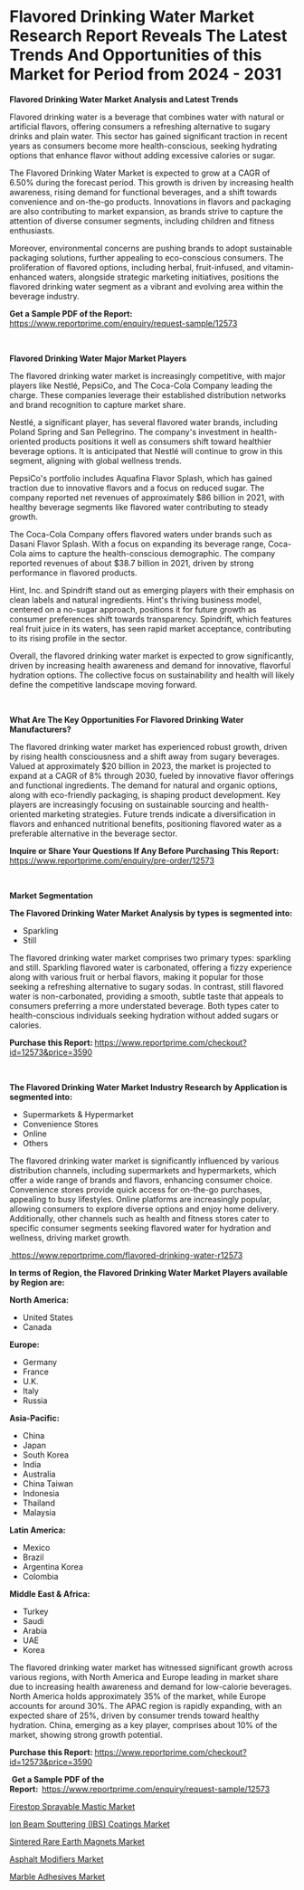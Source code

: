 <p><h1>Flavored Drinking Water Market Research Report Reveals The Latest Trends And Opportunities of this Market for Period from 2024 - 2031</h1></p><p><strong>Flavored Drinking Water Market Analysis and Latest Trends</strong></p>
<p><p>Flavored drinking water is a beverage that combines water with natural or artificial flavors, offering consumers a refreshing alternative to sugary drinks and plain water. This sector has gained significant traction in recent years as consumers become more health-conscious, seeking hydrating options that enhance flavor without adding excessive calories or sugar.</p><p>The Flavored Drinking Water Market is expected to grow at a CAGR of 6.50% during the forecast period. This growth is driven by increasing health awareness, rising demand for functional beverages, and a shift towards convenience and on-the-go products. Innovations in flavors and packaging are also contributing to market expansion, as brands strive to capture the attention of diverse consumer segments, including children and fitness enthusiasts. </p><p>Moreover, environmental concerns are pushing brands to adopt sustainable packaging solutions, further appealing to eco-conscious consumers. The proliferation of flavored options, including herbal, fruit-infused, and vitamin-enhanced waters, alongside strategic marketing initiatives, positions the flavored drinking water segment as a vibrant and evolving area within the beverage industry.</p></p>
<p><strong>Get a Sample PDF of the Report:&nbsp;</strong> <a href="https://www.reportprime.com/enquiry/request-sample/12573">https://www.reportprime.com/enquiry/request-sample/12573</a></p>
<p>&nbsp;</p>
<p><strong>Flavored Drinking Water Major Market Players</strong></p>
<p><p>The flavored drinking water market is increasingly competitive, with major players like Nestlé, PepsiCo, and The Coca-Cola Company leading the charge. These companies leverage their established distribution networks and brand recognition to capture market share.</p><p>Nestlé, a significant player, has several flavored water brands, including Poland Spring and San Pellegrino. The company's investment in health-oriented products positions it well as consumers shift toward healthier beverage options. It is anticipated that Nestlé will continue to grow in this segment, aligning with global wellness trends.</p><p>PepsiCo's portfolio includes Aquafina Flavor Splash, which has gained traction due to innovative flavors and a focus on reduced sugar. The company reported net revenues of approximately $86 billion in 2021, with healthy beverage segments like flavored water contributing to steady growth.</p><p>The Coca-Cola Company offers flavored waters under brands such as Dasani Flavor Splash. With a focus on expanding its beverage range, Coca-Cola aims to capture the health-conscious demographic. The company reported revenues of about $38.7 billion in 2021, driven by strong performance in flavored products.</p><p>Hint, Inc. and Spindrift stand out as emerging players with their emphasis on clean labels and natural ingredients. Hint's thriving business model, centered on a no-sugar approach, positions it for future growth as consumer preferences shift towards transparency. Spindrift, which features real fruit juice in its waters, has seen rapid market acceptance, contributing to its rising profile in the sector.</p><p>Overall, the flavored drinking water market is expected to grow significantly, driven by increasing health awareness and demand for innovative, flavorful hydration options. The collective focus on sustainability and health will likely define the competitive landscape moving forward.</p></p>
<p>&nbsp;</p>
<p><strong>What Are The Key Opportunities For Flavored Drinking Water Manufacturers?</strong></p>
<p><p>The flavored drinking water market has experienced robust growth, driven by rising health consciousness and a shift away from sugary beverages. Valued at approximately $20 billion in 2023, the market is projected to expand at a CAGR of 8% through 2030, fueled by innovative flavor offerings and functional ingredients. The demand for natural and organic options, along with eco-friendly packaging, is shaping product development. Key players are increasingly focusing on sustainable sourcing and health-oriented marketing strategies. Future trends indicate a diversification in flavors and enhanced nutritional benefits, positioning flavored water as a preferable alternative in the beverage sector.</p></p>
<p><strong>Inquire or Share Your Questions If Any Before Purchasing This Report:</strong> <a href="https://www.reportprime.com/enquiry/pre-order/12573">https://www.reportprime.com/enquiry/pre-order/12573</a></p>
<p>&nbsp;</p>
<p><strong>Market Segmentation</strong></p>
<p><strong>The Flavored Drinking Water Market Analysis by types is segmented into:</strong></p>
<p><ul><li>Sparkling</li><li>Still</li></ul></p>
<p><p>The flavored drinking water market comprises two primary types: sparkling and still. Sparkling flavored water is carbonated, offering a fizzy experience along with various fruit or herbal flavors, making it popular for those seeking a refreshing alternative to sugary sodas. In contrast, still flavored water is non-carbonated, providing a smooth, subtle taste that appeals to consumers preferring a more understated beverage. Both types cater to health-conscious individuals seeking hydration without added sugars or calories.</p></p>
<p><strong>Purchase this Report:&nbsp;</strong><a href="https://www.reportprime.com/checkout?id=12573&price=3590">https://www.reportprime.com/checkout?id=12573&price=3590</a></p>
<p>&nbsp;</p>
<p><strong>The Flavored Drinking Water Market Industry Research by Application is segmented into:</strong></p>
<p><ul><li>Supermarkets & Hypermarket</li><li>Convenience Stores</li><li>Online</li><li>Others</li></ul></p>
<p><p>The flavored drinking water market is significantly influenced by various distribution channels, including supermarkets and hypermarkets, which offer a wide range of brands and flavors, enhancing consumer choice. Convenience stores provide quick access for on-the-go purchases, appealing to busy lifestyles. Online platforms are increasingly popular, allowing consumers to explore diverse options and enjoy home delivery. Additionally, other channels such as health and fitness stores cater to specific consumer segments seeking flavored water for hydration and wellness, driving market growth.</p></p>
<p><a href="https://www.reportprime.com/flavored-drinking-water-r12573">&nbsp;https://www.reportprime.com/flavored-drinking-water-r12573</a></p>
<p><strong>In terms of Region, the Flavored Drinking Water Market Players available by Region are:</strong></p>
<p>
    <p> <strong> North America: </strong>
        <ul>
            <li>United States</li>
            <li>Canada</li>
        </ul>
        </p> 
    <p> <strong> Europe: </strong>
        <ul>
            <li>Germany</li>
            <li>France</li>
            <li>U.K.</li>
            <li>Italy</li>
            <li>Russia</li>
        </ul>
        </p> 
    <p> <strong> Asia-Pacific: </strong>
        <ul>
            <li>China</li>
            <li>Japan</li>
            <li>South Korea</li>
            <li>India</li>
            <li>Australia</li>
            <li>China Taiwan</li>
            <li>Indonesia</li>
            <li>Thailand</li>
            <li>Malaysia</li>
        </ul>
        </p> 
    <p> <strong> Latin America: </strong>
        <ul>
            <li>Mexico</li>
            <li>Brazil</li>
            <li>Argentina Korea</li>
            <li>Colombia</li>
        </ul>
        </p> 
    <p> <strong> Middle East & Africa: </strong>
        <ul>
            <li>Turkey</li>
            <li>Saudi</li>
            <li>Arabia</li>
            <li>UAE</li>
            <li>Korea</li>
        </ul>
    </p>
    </p>
<p><p>The flavored drinking water market has witnessed significant growth across various regions, with North America and Europe leading in market share due to increasing health awareness and demand for low-calorie beverages. North America holds approximately 35% of the market, while Europe accounts for around 30%. The APAC region is rapidly expanding, with an expected share of 25%, driven by consumer trends toward healthy hydration. China, emerging as a key player, comprises about 10% of the market, showing strong growth potential.</p></p>
<p><strong>Purchase this Report: </strong><a href="https://www.reportprime.com/checkout?id=12573&price=3590">https://www.reportprime.com/checkout?id=12573&price=3590</a></p>
<p>&nbsp;<strong>Get a Sample PDF of the Report:&nbsp;&nbsp;</strong><a href="https://www.reportprime.com/enquiry/request-sample/12573">https://www.reportprime.com/enquiry/request-sample/12573</a></p>
<p><strong></strong></p>
<p><p><a href="https://issuu.com/reportprime-2/docs/firestop-sprayable-mastic-market-si_c52592298087e7">Firestop Sprayable Mastic Market</a></p><p><a href="https://issuu.com/reportprime-2/docs/ion-beam-sputtering-ibs-coatings-ma_707f5d09d5ac88">Ion Beam Sputtering (IBS) Coatings Market</a></p><p><a href="https://medium.com/@jjkh377/sintered-rare-earth-magnets-market-size-is-growing-at-cagr-of-7-2-4ec60ab5847d">Sintered Rare Earth Magnets Market</a></p><p><a href="https://www.linkedin.com/pulse/global-asphalt-modifiers-market-opportunities-challenges2024-uh9tc?trackingId=9n74YbSjT6iFlWbHReHC3w%3D%3D">Asphalt Modifiers Market</a></p><p><a href="https://medium.com/@jjkh377/insights-into-the-marble-adhesives-market-market-players-market-size-geographical-regions-and-da571f91c54c">Marble Adhesives Market</a></p></p>
